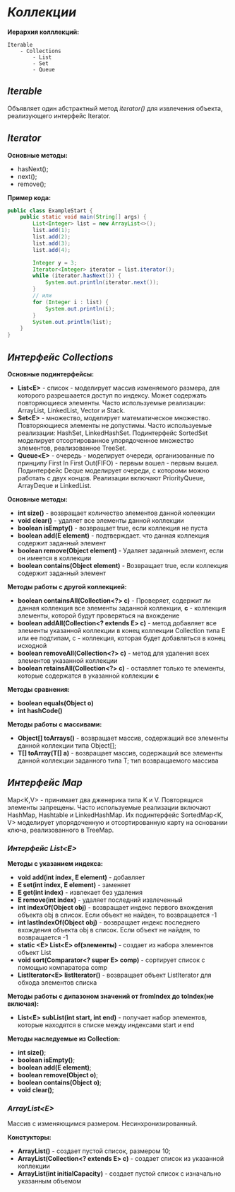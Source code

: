 # ___Коллекции___

__Иерархия колллекций:__

    Iterable
        - Collections
            - List
            - Set
            - Queue

## ___Iterable___

Объявляет один абстрактный метод _iterator()_ для извлечения объекта,
реализующего интерфейс Iterator.

## ___Iterator___

**Основные методы:**

- hasNext();
- next();
- remove();

__Пример кода:__

```java
public class ExampleStart {
    public static void main(String[] args) {
        List<Integer> list = new ArrayList<>();
        list.add(1);
        list.add(2);
        list.add(3);
        list.add(4);

        Integer y = 3;
        Iterator<Integer> iterator = list.iterator();
        while (iterator.hasNext()) {
            System.out.println(iterator.next());
        }
        // или
        for (Integer i : list) {
            System.out.println(i);
        }
        System.out.println(list);
    }
}
```

## ___Интерфейс Collections___

**Основные подинтерфейсы:**

- **List\<E>** - список - моделирует массив изменяемого размера, для которого
  разрешаается доступ по индексу.
  Может содержать повторяющиеся элементы. Часто используемые реализации:
  ArrayList, LinkedList, Vector и Stack.
- **Set\<E>** - множество, моделирует математическое множество.
  Повторяющиеся элементы не допустимы.
  Часто используемые реализации: HashSet, LinkedHashSet. Подинтерфейс
  SortedSet<E> моделирует отсортированное упорядоченное множество элементов,
  реализованное TreeSet.
- **Queue\<E>** - очередь - моделирует очереди, организованные по принципу
  First In First Out(FIFO) - первым вошел - первым вышел. Подинтерфейс Deque<E>
  моделирует очереди, с котороми можно работать с двух концов.
  Реализации включают PriorityQueue, ArrayDeque и LinkedList.

**Основные методы:**

- **int size()** - возвращает количество элементов данной колеекции
- **void clear()** - удаляет все элементы данной коллекции
- **boolean isEmpty()** - возвращает true, если коллекция не пуста
- **boolean add(E element)** - подтверждает. что данная коллекция содержит
  заданный
  элемент
- **boolean remove(Object element)** - Удаляет заданный элемент, если он имеется
  в
  коллекции
- **boolean contains(Object element)** - Возвращает true, если коллекция
  содержит
  заданный элемент

**Методы работы с другой коллекцией:**

- **boolean containsAll(Collection<?> c)** - Проверяет, содержит ли данная
  коллекция
  все элементы заданной коллекции, __**c**__ - коллекция элементы, которой будут
  проверяться на вхождение
- **boolean addAll(Collection<? extends E> c)** - метод добавляет все элементы
  указанной коллекции в конец коллекции Collection типа E или ее подтипам, c -
  коллекция, которая будет добавляться в конец исходной
- **boolean removeAll(Collection<?> c)** - метод для удаления всех элементов
  указанной коллекции
- **boolean retainsAll(Collection<?> c)** - оставляет только те элементы,
  которые
  содержатся в указанной коллекции __**с**__

**Методы сравнения:**

- **boolean equals(Object o)**
- **int hashCode()**

**Методы работы с массивами:**

- **Object[] toArrays()** - возвращает массив, содержащий все элементы данной
  коллекции типа Object[];
- **<T>T[] toArray(T[] a)** - возвращает массив, содержащий все элементы данной
  коллекции заданного типа T; тип возвращаемого массива

## ___Интерфейс Map___

Map<K,V> - принимает два дженерика типа K и V. Повторящися элементы запрещены.
Часто используемые реализации включают HashMap, Hashtable и LinkedHashMap. Их
подинтерфейс SortedMap<K, V> моделирует упорядоченную и отсортированную карту на
основании ключа, реализованного в TreeMap.

### ___Интерфейс List\<E>___

**Методы с указанием индекса:**

- **void add(int index, E element)** - добавляет
- **E set(int index, E element)** - заменяет
- **E get(int index)** - извлекает без удаления
- **E remove(int index)** - удаляет последний извлеченный
- **int indexOf(Object obj)** - возвращает индекс первого вхождения объекта obj
  в список. Если объект не найден, то возвращается -1
- **int lastIndexOf(Object obj)** - возвращает индекс последнего вхождения
  объекта obj в список. Если объект не найден, то возвращается -1
- **static \<E> List\<E> of(элементы)** - создает из набора элементов объект
  List
- **void sort(Comparator\<? super E> comp)** - сортирует список с помощью
  компаратора comp
- **ListIterator\<E> listIterator()** - возвращает объект ListIterator для
  обхода элементов списка

**Методы работы с дипазоном значений от fromIndex до toIndex(не включая):**

- **List\<E> subList(int start, int end)** - получает набор элементов, которые
  находятся в списке между индексами start и end

**Методы наследуемые из Collection:**

- **int size()**;
- **boolean isEmpty()**;
- **boolean add(E element)**;
- **boolean remove(Object o)**;
- **boolean contains(Object o)**;
- **void clear()**;

### ___ArrayList\<E>___

Массив с изменяющимся размером. Несинхронизированный.

**Констукторы:**

- **ArrayList()** - создает пустой список, размером 10;
- **ArrayList(Collection<? extends E> c)** - создает список из указанной
  коллекции
- **ArrayList(int initialCapacity)** - создает пустой список с изначально
  указанным объемом 
